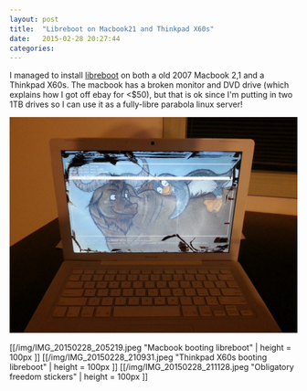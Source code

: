 ```yaml
---
layout: post
title:  "Libreboot on Macbook21 and Thinkpad X60s"
date:   2015-02-28 20:27:44
categories:
---
```


I managed to install [libreboot] on both a old 2007 Macbook 2,1 and a Thinkpad X60s.
The macbook has a broken monitor and DVD drive (which explains how I got off ebay for <$50), but that is ok since I'm putting in two 1TB drives so I can use it as a fully-libre parabola linux server!

<img src="/img/IMG_20150228_205219.jpeg" alt="alt text" style="width:100;height:100">

[[/img/IMG_20150228_205219.jpeg "Macbook booting libreboot" | height = 100px ]]
[[/img/IMG_20150228_210931.jpeg "Thinkpad X60s booting libreboot" | height = 100px ]]
[[/img/IMG_20150228_211128.jpeg "Obligatory freedom stickers" | height = 100px ]]

[libreboot]: http://www.libreboot.org
